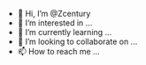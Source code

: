 - 👋 Hi, I’m @Zcentury
- 👀 I’m interested in ...
- 🌱 I’m currently learning ...
- 💞️ I’m looking to collaborate on ...
- 📫 How to reach me ...

<!---
Zcentury/Zcentury is a ✨ special ✨ repository because its `README.md` (this file) appears on your GitHub profile.
You can click the Preview link to take a look at your changes.
--->
